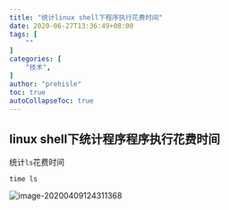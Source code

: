 ```yaml
---
title: "统计linux shell下程序执行花费时间"
date: 2020-06-27T13:36:49+08:00
tags: [
    ""
]
categories: [
    "技术",
]
author: "prehisle"
toc: true
autoCollapseToc: true
---
```


## linux shell下统计程序程序执行花费时间

统计`ls`花费时间

```
time ls
```

![image-20200409124311368](https://note.youdao.com/yws/public/resource/40e7acccfd342428f39d3dc7cca9ce31/xmlnote/WEBRESOURCEeb46a7ff3ae94b479112b9fc0487f53b/50)